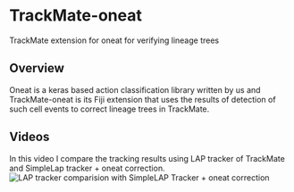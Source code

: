# TrackMate-oneat
TrackMate extension for oneat for verifying lineage trees

## Overview
Oneat is a keras based action classification library written by us and TrackMate-oneat is its Fiji extension that uses the results of detection of such cell events to correct lineage trees in TrackMate.

## Videos
In this video I compare the tracking results using LAP tracker of TrackMate and SimpleLap tracker + oneat correction. 
![LAP tracker comparision with SimpleLAP Tracker + oneat correction](https://youtu.be/9HZvWxr2fsY)
